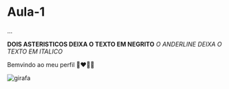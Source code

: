 # Aula-1
...

**DOIS ASTERISTICOS DEIXA O TEXTO EM NEGRITO**
_O ANDERLINE DEIXA O TEXTO EM ITALICO_

Bemvindo ao meu perfil 👩‍❤️‍💋‍👨

![girafa](https://media1.tenor.com/m/v8kalLw21eUAAAAC/bleh.gif)

